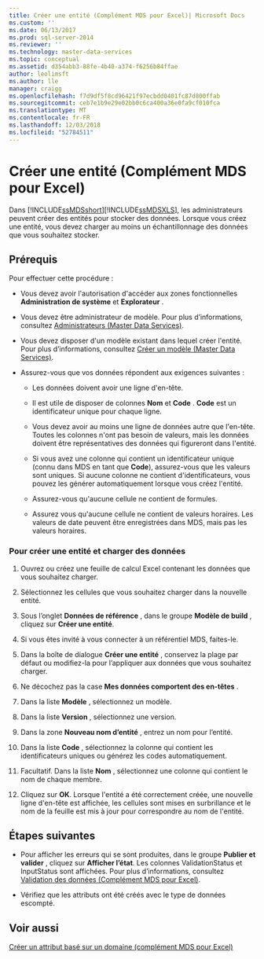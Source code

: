 ```yaml
---
title: Créer une entité (Complément MDS pour Excel)| Microsoft Docs
ms.custom: ''
ms.date: 06/13/2017
ms.prod: sql-server-2014
ms.reviewer: ''
ms.technology: master-data-services
ms.topic: conceptual
ms.assetid: d354abb3-88fe-4b40-a374-f6256b84ffae
author: leolimsft
ms.author: lle
manager: craigg
ms.openlocfilehash: f7d9df5f8cd96421f97ecbdd0401fc87d800ffab
ms.sourcegitcommit: ceb7e1b9e29e02bb0c6ca400a36e0fa9cf010fca
ms.translationtype: MT
ms.contentlocale: fr-FR
ms.lasthandoff: 12/03/2018
ms.locfileid: "52784511"
---
```

# <a name="create-an-entity-mds-add-in-for-excel"></a>Créer une entité (Complément MDS pour Excel)
  Dans [!INCLUDE[ssMDSshort](../../includes/ssmdsshort-md.md)][!INCLUDE[ssMDSXLS](../../includes/ssmdsxls-md.md)], les administrateurs peuvent créer des entités pour stocker des données. Lorsque vous créez une entité, vous devez charger au moins un échantillonnage des données que vous souhaitez stocker.  
  
## <a name="prerequisites"></a>Prérequis  
 Pour effectuer cette procédure :  
  
-   Vous devez avoir l'autorisation d'accéder aux zones fonctionnelles **Administration de système** et **Explorateur** .  
  
-   Vous devez être administrateur de modèle. Pour plus d’informations, consultez [Administrateurs &#40;Master Data Services&#41;](../administrators-master-data-services.md).  
  
-   Vous devez disposer d'un modèle existant dans lequel créer l'entité. Pour plus d’informations, consultez [Créer un modèle &#40;Master Data Services&#41;](../create-a-model-master-data-services.md).  
  
-   Assurez-vous que vos données répondent aux exigences suivantes :  
  
    -   Les données doivent avoir une ligne d'en-tête.  
  
    -   Il est utile de disposer de colonnes **Nom** et **Code** . **Code** est un identificateur unique pour chaque ligne.  
  
    -   Vous devez avoir au moins une ligne de données autre que l'en-tête. Toutes les colonnes n'ont pas besoin de valeurs, mais les données doivent être représentatives des données qui figureront dans l'entité.  
  
    -   Si vous avez une colonne qui contient un identificateur unique (connu dans MDS en tant que **Code**), assurez-vous que les valeurs sont uniques. Si aucune colonne ne contient d'identificateurs, vous pouvez les générer automatiquement lorsque vous créez l'entité.  
  
    -   Assurez-vous qu'aucune cellule ne contient de formules.  
  
    -   Assurez vous qu'aucune cellule ne contient de valeurs horaires. Les valeurs de date peuvent être enregistrées dans MDS, mais pas les valeurs horaires.  
  
### <a name="to-create-an-entity-and-load-data"></a>Pour créer une entité et charger des données  
  
1.  Ouvrez ou créez une feuille de calcul Excel contenant les données que vous souhaitez charger.  
  
2.  Sélectionnez les cellules que vous souhaitez charger dans la nouvelle entité.  
  
3.  Sous l’onglet **Données de référence** , dans le groupe **Modèle de build** , cliquez sur **Créer une entité**.  
  
4.  Si vous êtes invité à vous connecter à un référentiel MDS, faites-le.  
  
5.  Dans la boîte de dialogue **Créer une entité** , conservez la plage par défaut ou modifiez-la pour l’appliquer aux données que vous souhaitez charger.  
  
6.  Ne décochez pas la case **Mes données comportent des en-têtes** .  
  
7.  Dans la liste **Modèle** , sélectionnez un modèle.  
  
8.  Dans la liste **Version** , sélectionnez une version.  
  
9. Dans la zone **Nouveau nom d’entité** , entrez un nom pour l’entité.  
  
10. Dans la liste **Code** , sélectionnez la colonne qui contient les identificateurs uniques ou générez les codes automatiquement.  
  
11. Facultatif. Dans la liste **Nom** , sélectionnez une colonne qui contient le nom de chaque membre.  
  
12. Cliquez sur **OK**. Lorsque l'entité a été correctement créée, une nouvelle ligne d'en-tête est affichée, les cellules sont mises en surbrillance et le nom de la feuille est mis à jour pour correspondre au nom de l'entité.  
  
## <a name="next-steps"></a>Étapes suivantes  
  
-   Pour afficher les erreurs qui se sont produites, dans le groupe **Publier et valider** , cliquez sur **Afficher l’état**. Les colonnes ValidationStatus et InputStatus sont affichées. Pour plus d’informations, consultez [Validation des données &#40;Complément MDS pour Excel&#41;](validating-data-mds-add-in-for-excel.md).  
  
-   Vérifiez que les attributs ont été créés avec le type de données escompté.  
  
## <a name="see-also"></a>Voir aussi  
 [Créer un attribut basé sur un domaine &#40;complément MDS pour Excel&#41;](create-a-domain-based-attribute-mds-add-in-for-excel.md)  
  
  
